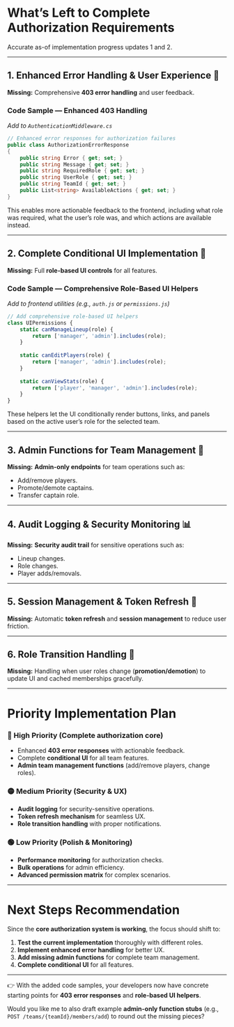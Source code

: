 # What’s Left to Complete Authorization Requirements

Accurate as-of implementation progress updates 1 and 2.

---

## 1. Enhanced Error Handling & User Experience 🔧

**Missing:** Comprehensive **403 error handling** and user feedback.

### Code Sample — Enhanced 403 Handling

*Add to `AuthenticationMiddleware.cs`*

```csharp
// Enhanced error responses for authorization failures
public class AuthorizationErrorResponse
{
    public string Error { get; set; }
    public string Message { get; set; }
    public string RequiredRole { get; set; }
    public string UserRole { get; set; }
    public string TeamId { get; set; }
    public List<string> AvailableActions { get; set; }
}
```

This enables more actionable feedback to the frontend, including what role was required, what the user’s role was, and which actions are available instead.

---

## 2. Complete Conditional UI Implementation 🎨

**Missing:** Full **role-based UI controls** for all features.

### Code Sample — Comprehensive Role-Based UI Helpers

*Add to frontend utilities (e.g., `auth.js` or `permissions.js`)*

```javascript
// Add comprehensive role-based UI helpers
class UIPermissions {
    static canManageLineup(role) {
        return ['manager', 'admin'].includes(role);
    }
    
    static canEditPlayers(role) {
        return ['manager', 'admin'].includes(role);
    }
    
    static canViewStats(role) {
        return ['player', 'manager', 'admin'].includes(role);
    }
}
```

These helpers let the UI conditionally render buttons, links, and panels based on the active user’s role for the selected team.

---

## 3. Admin Functions for Team Management 👥

**Missing:** **Admin-only endpoints** for team operations such as:

* Add/remove players.
* Promote/demote captains.
* Transfer captain role.

---

## 4. Audit Logging & Security Monitoring 📊

**Missing:** **Security audit trail** for sensitive operations such as:

* Lineup changes.
* Role changes.
* Player adds/removals.

---

## 5. Session Management & Token Refresh 🔄

**Missing:** Automatic **token refresh** and **session management** to reduce user friction.

---

## 6. Role Transition Handling 🔄

**Missing:** Handling when user roles change (**promotion/demotion**) to update UI and cached memberships gracefully.

---

# Priority Implementation Plan

### 🔴 High Priority (Complete authorization core)

* Enhanced **403 error responses** with actionable feedback.
* Complete **conditional UI** for all team features.
* **Admin team management functions** (add/remove players, change roles).

### 🟡 Medium Priority (Security & UX)

* **Audit logging** for security-sensitive operations.
* **Token refresh mechanism** for seamless UX.
* **Role transition handling** with proper notifications.

### 🟢 Low Priority (Polish & Monitoring)

* **Performance monitoring** for authorization checks.
* **Bulk operations** for admin efficiency.
* **Advanced permission matrix** for complex scenarios.

---

# Next Steps Recommendation

Since the **core authorization system is working**, the focus should shift to:

1. **Test the current implementation** thoroughly with different roles.
2. **Implement enhanced error handling** for better UX.
3. **Add missing admin functions** for complete team management.
4. **Complete conditional UI** for all features.

---

👉 With the added code samples, your developers now have concrete starting points for **403 error responses** and **role-based UI helpers**.

Would you like me to also draft example **admin-only function stubs** (e.g., `POST /teams/{teamId}/members/add`) to round out the missing pieces?
